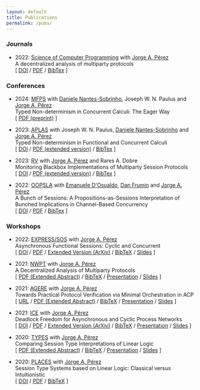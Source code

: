 ```yaml
---
layout: default
title: Publications
permalink: /pubs/
---
```


### Journals

* 2022: [Science of Computer Programming](https://www.sciencedirect.com/journal/science-of-computer-programming) with [Jorge A. Pérez](https://www.jperez.nl/)
    <br />
    A decentralized analysis of multiparty protocols
    <br />
    \[
    [DOI](https://doi.org/10.1016/j.scico.2022.102840)
    /
    [PDF](https://www.sciencedirect.com/science/article/pii/S0167642322000739/pdfft?md5=a96ed53547393c15d62a057ca3f1c711&pid=1-s2.0-S0167642322000739-main.pdf)
    /
    [BibTex]({{site.url}}{{site.baseurl}}/assets/static/bibtex/scico2022.bib)
    \]

### Conferences

* 2024: [MFPS](https://oxford24.github.io/) with [Daniele Nantes-Sobrinho](https://vtss.doc.ic.ac.uk/people/nantes.html), Joseph W. N. Paulus and [Jorge A. Pérez](https://www.jperez.nl/)
    <br />
    Typed Non-determinism in Concurrent Calculi: The Eager Way
    <br />
    \[
    [PDF (preprint)](https://oxford24.github.io/assets/mfps-papers/MFPS24-9.pdf)
    \]

* 2023: [APLAS](https://conf.researchr.org/home/aplas-2023) with Joseph W. N. Paulus, [Daniele Nantes-Sobrinho](https://vtss.doc.ic.ac.uk/people/nantes.html) and [Jorge A. Pérez](https://www.jperez.nl/)
    <br />
    Typed Non-determinism in Functional and Concurrent Calculi
    <br />
    \[
    [DOI](https://doi.org/10.1007/978-981-99-8311-7_6)
    /
    [PDF (extended version)](https://arxiv.org/pdf/2205.00680.pdf)
    /
    [BibTex]({{site.url}}{{site.baseurl}}/assets/static/bibtex/aplas2023.bib)
    \]

* 2023: [RV](https://rv23.csd.auth.gr/) with [Jorge A. Pérez](https://www.jperez.nl/) and Rares A. Dobre
    <br />
    Monitoring Blackbox Implementations of Multiparty Session Protocols
    <br />
    \[
    [DOI](https://doi.org/10.1007/978-3-031-44267-4_4)
    /
    [PDF (extended version)](https://arxiv.org/pdf/2306.04204.pdf)
    /
    [BibTex]({{site.url}}{{site.baseurl}}/assets/static/bibtex/rv2023.bib)
    \]

* 2022: [OOPSLA](https://2022.splashcon.org/track/splash-2022-oopsla) with [Emanuele D'Osualdo](https://www.emanueledosualdo.com/), [Dan Frumin](https://groupoid.moe/) and [Jorge A. Pérez](https://www.jperez.nl/)
    <br />
    A Bunch of Sessions: A Propositions-as-Sessions Interpretation of Bunched Implications in Channel-Based Concurrency
    <br />
    \[
    [DOI](https://doi.org/10.1145/3563318)
    /
    [PDF](https://dl.acm.org/doi/pdf/10.1145/3563318)
    /
    [BibTex]({{site.url}}{{site.baseurl}}/assets/static/bibtex/oopsla2022.bib)
    \]

### Workshops

* 2022: [EXPRESS/SOS](https://express-sos2022.github.io/) with [Jorge A. Pérez](https://www.jperez.nl/)
    <br />
    Asynchronous Functional Sessions: Cyclic and Concurrent
    <br />
    \[
    [DOI](http://dx.doi.org/10.4204/EPTCS.368.5)
    /
    [PDF](https://cgi.cse.unsw.edu.au/~eptcs/paper.cgi?EXPSOS22.5.pdf)
    /
    [Extended Version (ArXiv)](https://arxiv.org/abs/2208.07644)
    /
    [BibTeX]({{site.url}}{{site.baseurl}}/assets/static/bibtex/express2022.bib)
    /
    [Slides]({{site.url}}{{site.baseurl}}/assets/static/express22_handout.pdf)
    \]

* 2021: [NWPT](http://icetcs.ru.is/nwpt21/) with [Jorge A. Pérez](https://www.jperez.nl/)
    <br />
    A Decentralized Analysis of Multiparty Protocols
    <br />
    \[
    [PDF (Extended Abstract)](http://icetcs.ru.is/nwpt21/abstracts/paper4.pdf)
    /
    [BibTeX]({{site.url}}{{site.baseurl}}/assets/static/bibtex/nwpt2021.bib)
    /
    [Presentation](https://www.youtube.com/watch?v=Ij5Cwlfot4Y)
    /
    [Slides]({{site.url}}{{site.baseurl}}/assets/static/nwpt21pres.pdf)
    \]

* 2021: [AGERE](https://2021.splashcon.org/home/agere-2021) with [Jorge A. Pérez](https://www.jperez.nl/)
    <br />
    Towards Practical Protocol Verification via Minimal Orchestration in ACP
    <br />
    \[
    [URL](https://2021.splashcon.org/details/agere-2021-papers/1/Towards-Practical-Protocol-Verification-via-Minimal-Orchestration-in-ACP)
    /
    [PDF (Extended Abstract)]({{site.url}}{{site.baseurl}}/assets/static/agere21.pdf)
    /
    [BibTeX]({{site.url}}{{site.baseurl}}/assets/static/bibtex/agere2021.bib)
    /
    [Presentation](https://youtu.be/jX0aH8-z4dk)
    /
    [Slides]({{site.url}}{{site.baseurl}}/assets/static/agere21pres.pdf)
    \]

* 2021: [ICE](https://www.discotec.org/2021/ice) with [Jorge A. Pérez](https://www.jperez.nl/)
    <br />
    Deadlock Freedom for Asynchronous and Cyclic Process Networks
    <br />
    \[
    [DOI](http://dx.doi.org/10.4204/EPTCS.347.3)
    /
    [PDF](https://cgi.cse.unsw.edu.au/~eptcs/paper.cgi?ICE2021.3.pdf)
    /
    [Extended Version (ArXiv)](https://arxiv.org/abs/2111.13091)
    /
    [BibTeX]({{site.url}}{{site.baseurl}}/assets/static/bibtex/ice2021.bib)
    /
    [Presentation](https://www.youtube.com/watch?v=bQ5QE7nUetw)
    /
    [Slides]({{site.url}}{{site.baseurl}}/assets/static/ice21presentation.pdf)
    \]

* 2020: [TYPES](https://types2020.di.unito.it/) with [Jorge A. Pérez](https://www.jperez.nl/)
    <br />
    Comparing Session Type Interpretations of Linear Logic
    <br />
    \[
    [PDF (Extended Abstract)](https://types2020.di.unito.it/abstracts/BookOfAbstractsTYPES2020.pdf)
    /
    [BibTeX]({{site.url}}{{site.baseurl}}/assets/static/bibtex/types2020.bib)
    /
    [Presentation]({{site.lfs_prefix}}/assets/static/types2020.mp4)
    /
    [Slides]({{site.url}}{{site.baseurl}}/assets/static/types2020.pdf)
    \]

* 2020: [PLACES](http://places20.by.di.fc.ul.pt/) with [Jorge A. Pérez](https://www.jperez.nl/)
    <br />
    Session Type Systems based on Linear Logic: Classical versus Intuitionistic
    <br />
    \[
    [DOI](https://doi.org/10.4204/EPTCS.314.1)
    /
    [PDF](https://arxiv.org/pdf/2004.01320v1)
    /
    [BibTeX]({{site.url}}{{site.baseurl}}/assets/static/bibtex/places2020.bib)
    \]
